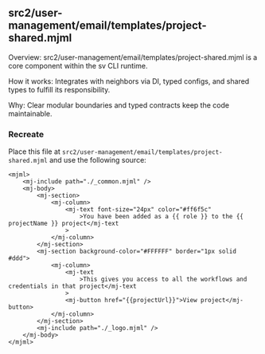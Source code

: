 ## src2/user-management/email/templates/project-shared.mjml

Overview: src2/user-management/email/templates/project-shared.mjml is a core component within the sv CLI runtime.

How it works: Integrates with neighbors via DI, typed configs, and shared types to fulfill its responsibility.

Why: Clear modular boundaries and typed contracts keep the code maintainable.

### Recreate

Place this file at `src2/user-management/email/templates/project-shared.mjml` and use the following source:

```
<mjml>
	<mj-include path="./_common.mjml" />
	<mj-body>
		<mj-section>
			<mj-column>
				<mj-text font-size="24px" color="#ff6f5c"
					>You have been added as a {{ role }} to the {{ projectName }} project</mj-text
				>
			</mj-column>
		</mj-section>
		<mj-section background-color="#FFFFFF" border="1px solid #ddd">
			<mj-column>
				<mj-text
					>This gives you access to all the workflows and credentials in that project</mj-text
				>
				<mj-button href="{{projectUrl}}">View project</mj-button>
			</mj-column>
		</mj-section>
		<mj-include path="./_logo.mjml" />
	</mj-body>
</mjml>

```
